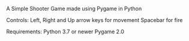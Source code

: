 A Simple Shooter Game made using Pygame in Python

Controls:
	Left, Right and Up arrow keys for movement
	Spacebar for fire
	
Requirements:
	Python 3.7 or newer
	Pygame 2.0
